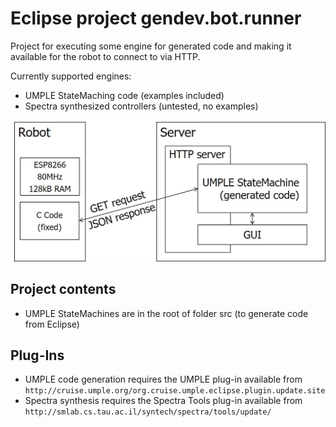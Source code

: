 # Eclipse project gendev.bot.runner
Project for executing some engine for generated code and making it available for the robot to connect to via HTTP.

Currently supported engines:
* UMPLE StateMaching code (examples included)
* Spectra synthesized controllers (untested, no examples)

![schematic system overview](pics/architecture.jpg)

## Project contents
* UMPLE StateMachines are in the root of folder src (to generate code from Eclipse)

## Plug-Ins
* UMPLE code generation requires the UMPLE plug-in available from `http://cruise.umple.org/org.cruise.umple.eclipse.plugin.update.site`
* Spectra synthesis requires the Spectra Tools plug-in available from `http://smlab.cs.tau.ac.il/syntech/spectra/tools/update/`
